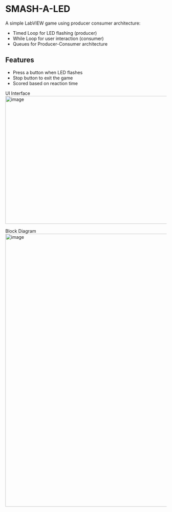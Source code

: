 # SMASH-A-LED

A simple LabVIEW game using producer consumer architecture:
- Timed Loop for LED flashing (producer)
- While Loop for user interaction (consumer)
- Queues for Producer-Consumer architecture

## Features
- Press a button when LED flashes
- Stop button to exit the game
- Scored based on reaction time

UI Interface 
<img width="860" height="399" alt="image" src="https://github.com/user-attachments/assets/31e10f36-60f2-43fa-b06a-b9b65bebd54c" />

Block Diagram
<img width="1041" height="852" alt="image" src="https://github.com/user-attachments/assets/d7f2c9ad-4c3e-4526-b052-7d11b71e5422" />
